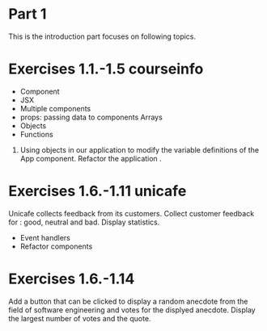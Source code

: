# Part 1

This is the introduction part focuses on following topics.

# Exercises 1.1.-1.5 courseinfo

- Component
- JSX
- Multiple components
- props: passing data to components
  Arrays
- Objects
- Functions

1. Using objects in our application to modify the variable definitions of the App component. Refactor the application .

# Exercises 1.6.-1.11 unicafe

Unicafe collects feedback from its customers. Collect customer feedback for : good, neutral and bad. Display statistics.

- Event handlers
- Refactor components

# Exercises 1.6.-1.14

Add a button that can be clicked to display a random anecdote from the field of software engineering and votes for the displyed anecdote. Display the largest number of votes and the quote.
